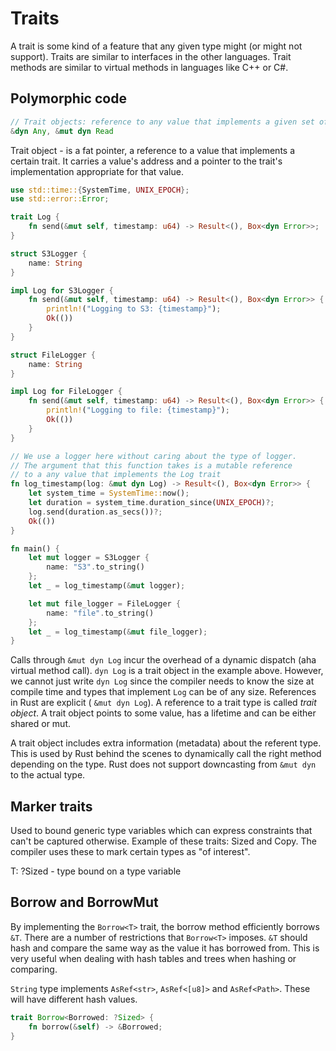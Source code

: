 # Traits

A trait is some kind of a feature that any given type might (or might not support). Traits are similar to interfaces in the other languages. Trait methods are similar to virtual methods in languages like C++ or C#. 

## Polymorphic code

```rs
// Trait objects: reference to any value that implements a given set of methods
&dyn Any, &mut dyn Read
```

Trait object - is a fat pointer, a reference to a value that implements a certain trait. It carries a value's address and a pointer to the trait's implementation appropriate for that value.

```rs
use std::time::{SystemTime, UNIX_EPOCH};
use std::error::Error;

trait Log {
    fn send(&mut self, timestamp: u64) -> Result<(), Box<dyn Error>>;
}

struct S3Logger {
    name: String
}

impl Log for S3Logger {
    fn send(&mut self, timestamp: u64) -> Result<(), Box<dyn Error>> {
        println!("Logging to S3: {timestamp}");
        Ok(())
    }
}

struct FileLogger {
    name: String
}

impl Log for FileLogger {
    fn send(&mut self, timestamp: u64) -> Result<(), Box<dyn Error>> {
        println!("Logging to file: {timestamp}");
        Ok(())
    }
}

// We use a logger here without caring about the type of logger.
// The argument that this function takes is a mutable reference
// to a any value that implements the Log trait
fn log_timestamp(log: &mut dyn Log) -> Result<(), Box<dyn Error>> {
    let system_time = SystemTime::now();
    let duration = system_time.duration_since(UNIX_EPOCH)?;
    log.send(duration.as_secs())?;
    Ok(())
}

fn main() {
    let mut logger = S3Logger {
        name: "S3".to_string()
    };
    let _ = log_timestamp(&mut logger);

    let mut file_logger = FileLogger {
        name: "file".to_string()
    };
    let _ = log_timestamp(&mut file_logger);
}
```

Calls through `&mut dyn Log` incur the overhead of a dynamic dispatch (aha virtual method call). `dyn Log` is a trait object in the example above. However, we cannot just write `dyn Log` since the compiler needs to know the size at compile time and types that implement `Log` can be of any size. References in Rust are explicit ( `&mut dyn Log`). A reference to a trait type is called *trait object*. A trait object points to some value, has a lifetime and can be either shared or mut. 

A trait object includes extra information (metadata) about the referent type. This is used by Rust behind the scenes to dynamically call the right method depending on the type. Rust does not support downcasting from `&mut dyn` to the actual type.

## Marker traits

Used to bound generic type variables which can express constraints that can't be captured otherwise. Example of these traits: Sized and Copy. The compiler uses these to mark certain types as "of interest". 

T: ?Sized - type bound on a type variable

## Borrow and BorrowMut

By implementing the `Borrow<T>` trait, the borrow method efficiently borrows `&T`. There are a number of restrictions that `Borrow<T>` imposes. `&T` should hash and compare the same way as the value it has borrowed from. This is very useful when dealing with hash tables and trees when hashing or comparing.

`String` type implements `AsRef<str>`, `AsRef<[u8]>` and `AsRef<Path>`. These will have different hash values. 

```rs
trait Borrow<Borrowed: ?Sized> {
    fn borrow(&self) -> &Borrowed;
}
```

